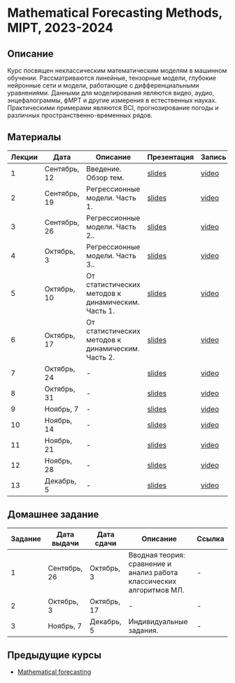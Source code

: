 # Mathematical Forecasting Methods, MIPT, 2023-2024

## Описание
Курс посвящен неклассическим математическим моделям в машинном обучении. Рассматриваются линейные, тензорные модели, глубокие нейронные сети и модели, работающие с дифференциальными уравнениями. Данными для моделирования являются видео, аудио, энцефалограммы, фМРТ и другие измерения в естественных науках. Практическими примерами являются BCI, прогнозирование погоды и различных пространственно-временных рядов.

## Материалы

| Лекции | Дата | Описание | Презентация | Запись |
|---------|------|-------------|---------|-------| 
| 1 | Сентябрь, 12 | Введение. Обзор тем. | [slides]() | [video]() |
| 2 | Сентябрь, 19 | Регрессионные модели. Часть 1. | [slides]() | [video]() |
| 3 | Сентябрь, 26 | Регрессионные модели. Часть 2.. | [slides]() | [video]() |
| 4 | Октябрь, 3 | Регрессионные модели. Часть 3.. | [slides]() | [video]() |
| 5 | Октябрь, 10 | От статистических методов к динамическим. Часть 1. | [slides]() | [video]() |
| 6 | Октябрь, 17 | От статистических методов к динамическим. Часть 2. | [slides]() | [video]() |
| 7 | Октябрь, 24 | - | [slides]() | [video]() |
| 8 | Октябрь, 31| - | [slides]() | [video]() |
| 9 | Ноябрь, 7 | - | [slides]() | [video]() |
| 10 | Ноябрь, 14 | - | [slides]() | [video]() |
| 11 | Ноябрь, 21 | - | [slides]() | [video]() |
| 12 | Ноябрь, 28 | - | [slides]() | [video]() |
| 13 | Декабрь, 5 | - | [slides]() | [video]() |

## Домашнее задание 
| Задание | Дата выдачи | Дата сдачи | Описание | Ссылка |
|---------|------|-------------|--------|-------|
| 1 | Сентябрь, 26 | Октябрь, 3 | Вводная теория: сравнение и анализ работа классических алгоритмов МЛ. | - |
| 2 | Октябрь, 3 | Октябрь, 17 | - | - |
| 3 | Ноябрь, 7 | Декабрь, 5 | Индивидуальные задания. | - |

## Предыдущие курсы
- [Mathematical forecasting](https://m1p.org/index.php/Mathematical_forecasting)



   
   
